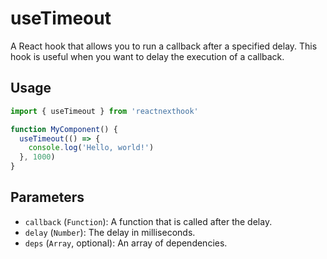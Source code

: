 # useTimeout

A React hook that allows you to run a callback after a specified delay. This hook is useful when you want to delay the execution of a callback.

## Usage

```jsx
import { useTimeout } from 'reactnexthook'

function MyComponent() {
  useTimeout(() => {
    console.log('Hello, world!')
  }, 1000)
}
```

## Parameters

- `callback` (`Function`): A function that is called after the delay.
- `delay` (`Number`): The delay in milliseconds.
- `deps` (`Array`, optional): An array of dependencies.
